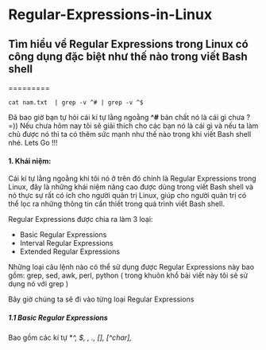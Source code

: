 # Regular-Expressions-in-Linux
## Tìm hiểu về Regular Expressions trong Linux có công dụng đặc biệt như thế nào trong viết Bash shell
=========

```
cat nam.txt  | grep -v ^# | grep -v ^$
```

Đã bao giờ bạn tự hỏi cái kí tự lằng ngoằng **^#** bản chất nó là cái gì chưa ? =)) Nếu chưa hôm nay tôi sẽ giải thích cho các bạn nó là cái gì và nếu ta làm chủ được nó thì ta có thêm sức mạnh như thế nào trong khi viết Bash shell nhé. Lets Go !!!

#### 1. Khái niệm:

Cái kí tự lằng ngoằng khi tôi nó ở trên đó chính là Regular Expressions trong Linux, đây là những khái niệm nâng cao được dùng trong viết Bash shell và nó thực sự rất có ích cho người quản trị Linux, giúp cho người quản trị có thể lọc ra những thông tin cần thiết trong quá trình viết Bash shell.

Regular Expressions được chia ra làm 3 loại:
- Basic Regular Expressions 
- Interval Regular Expressions
- Extended Regular Expressions

Những loại câu lệnh nào có thể sử dụng được Regular Expressions này bao gồm: grep, sed, awk, perl, python ( trong khuôn khổ bài viết này tôi sẽ sử dụng nó với grep )

Bây giờ chúng ta sẽ đi vào từng loại Regular Expressions

##### 1.1 Basic Regular Expressions

Bao gồm các kí tự **^, $, *, ., [], [^char], <word>** 


